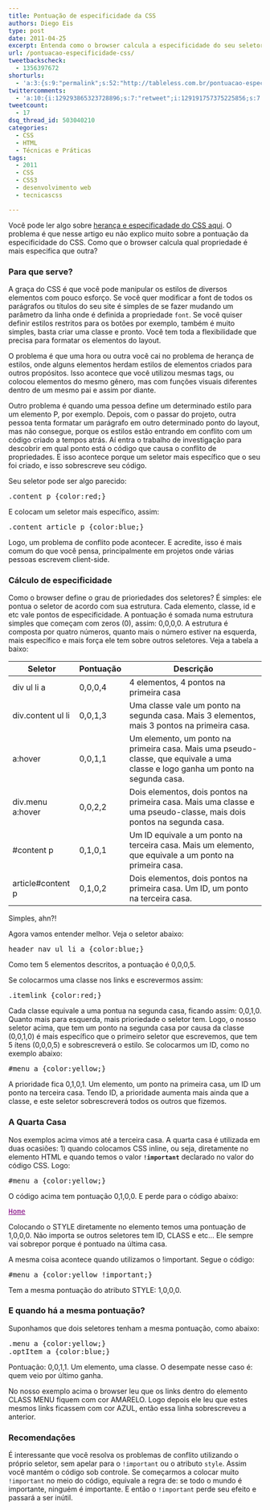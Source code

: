 ```yaml
---
title: Pontuação de especificidade da CSS
authors: Diego Eis
type: post
date: 2011-04-25
excerpt: Entenda como o browser calcula a especificidade do seu seletor e evite conflitos entre estilos.
url: /pontuacao-especificidade-css/
tweetbackscheck:
  - 1356397672
shorturls:
  - 'a:3:{s:9:"permalink";s:52:"http://tableless.com.br/pontuacao-especificidade-css";s:7:"tinyurl";s:26:"http://tinyurl.com/3ce4bcl";s:4:"isgd";s:19:"http://is.gd/yGYm4z";}'
twittercomments:
  - 'a:10:{i:129293865323728896;s:7:"retweet";i:129191757375225856;s:7:"retweet";i:129181835682004994;s:7:"retweet";i:129179365765423104;s:7:"retweet";i:129179030611173376;s:7:"retweet";i:151369580315545600;s:7:"retweet";i:151367903579607041;s:7:"retweet";i:158724569199415296;s:7:"retweet";i:169585953051131904;s:7:"retweet";i:182259699406737409;s:7:"retweet";}'
tweetcount:
  - 17
dsq_thread_id: 503040210
categories:
  - CSS
  - HTML
  - Técnicas e Práticas
tags:
  - 2011
  - CSS
  - CSS3
  - desenvolvimento web
  - tecnicascss

---
```

Você pode ler algo sobre [herança e especificadade do CSS aqui][1]. O problema é que nesse artigo eu não explico muito sobre a pontuação da especificidade do CSS. Como que o browser calcula qual propriedade é mais especifica que outra? 

### Para que serve?

A graça do CSS é que você pode manipular os estilos de diversos elementos com pouco esforço. Se você quer modificar a font de todos os parágrafos ou títulos do seu site é simples de se fazer mudando um parâmetro da linha onde é definida a propriedade `font`. Se você quiser definir estilos restritos para os botões por exemplo, também é muito simples, basta criar uma classe e pronto. Você tem toda a flexibilidade que precisa para formatar os elementos do layout.

O problema é que uma hora ou outra você cai no problema de herança de estilos, onde alguns elementos herdam estilos de elementos criados para outros propósitos. Isso acontece que você utilizou mesmas tags, ou colocou elementos do mesmo gênero, mas com funções visuais diferentes dentro de um mesmo pai e assim por diante.
  
Outro problema é quando uma pessoa define um determinado estilo para um elemento P, por exemplo. Depois, com o passar do projeto, outra pessoa tenta formatar um parágrafo em outro determinado ponto do layout, mas não consegue, porque os estilos estão entrando em conflito com um código criado a tempos atrás. Aí entra o trabalho de investigação para descobrir em qual ponto está o código que causa o conflito de propriedades. E isso acontece porque um seletor mais específico que o seu foi criado, e isso sobrescreve seu código.

Seu seletor pode ser algo parecido:

<pre lang="CSS" line="1">.content p {color:red;}
</pre>

E colocam um seletor mais específico, assim:

<pre lang="CSS" line="1">.content article p {color:blue;}
</pre>

Logo, um problema de conflito pode acontecer. E acredite, isso é mais comum do que você pensa, principalmente em projetos onde várias pessoas escrevem client-side.

### Cálculo de especificidade

Como o browser define o grau de prioriedades dos seletores? É simples: ele pontua o seletor de acordo com sua estrutura. Cada elemento, classe, id e etc vale pontos de especificidade. A pontuação é somada numa estrutura simples que começam com zeros (0), assim: 0,0,0,0. A estrutura é composta por quatro números, quanto mais o número estiver na esquerda, mais específico e mais força ele tem sobre outros seletores. Veja a tabela a baixo:

| Seletor           | Pontuação | Descrição                                                                                                                        |
| ----------------- | --------- | -------------------------------------------------------------------------------------------------------------------------------- |
| div ul li a       | 0,0,0,4   | 4 elementos, 4 pontos na primeira casa                                                                                           |
| div.content ul li | 0,0,1,3   | Uma classe vale um ponto na segunda casa. Mais 3 elementos, mais 3 pontos na primeira casa.                                      |
| a:hover           | 0,0,1,1   | Um elemento, um ponto na primeira casa. Mais uma pseudo-classe, que equivale a uma classe e logo ganha um ponto na segunda casa. |
| div.menu a:hover  | 0,0,2,2   | Dois elementos, dois pontos na primeira casa. Mais uma classe e uma pseudo-classe, mais dois pontos na segunda casa.             |
| #content p        | 0,1,0,1   | Um ID equivale a um ponto na terceira casa. Mais um elemento, que equivale a um ponto na primeira casa.                          |
| article#content p | 0,1,0,2   | Dois elementos, dois pontos na primeira casa. Um ID, um ponto na terceira casa.                                                  |

Simples, ahn?!

Agora vamos entender melhor. Veja o seletor abaixo:

<pre lang="CSS" line="1">header nav ul li a {color:blue;}
</pre>

Como tem 5 elementos descritos, a pontuação é 0,0,0,5.
  
Se colocarmos uma classe nos links e escrevermos assim:

<pre lang="CSS" line="1">.itemlink {color:red;}
</pre>

Cada classe equivale a uma pontua na segunda casa, ficando assim: 0,0,1,0. Quanto mais para esquerda, mais prioriedade o seletor tem. Logo, o nosso seletor acima, que tem um ponto na segunda casa por causa da classe (0,0,1,0) é mais específico que o primeiro seletor que escrevemos, que tem 5 ítens (0,0,0,5) e sobrescreverá o estilo. Se colocarmos um ID, como no exemplo abaixo:

<pre lang="CSS" line="1">#menu a {color:yellow;}
</pre>

A prioridade fica 0,1,0,1. Um elemento, um ponto na primeira casa, um ID um ponto na terceira casa. Tendo ID, a prioridade aumenta mais ainda que a classe, e este seletor sobrescreverá todos os outros que fizemos.

### A Quarta Casa

Nos exemplos acima vimos até a terceira casa. A quarta casa é utilizada em duas ocasiões: 1) quando colocamos CSS inline, ou seja, diretamente no elemento HTML e quando temos o valor **`!important`** declarado no valor do código CSS. Logo:

<pre lang="CSS" line="1">#menu a {color:yellow;}
</pre>

O código acima tem pontuação 0,1,0,0. E perde para o código abaixo:

<pre lang="HTML" line="1"><a href="#" style="color: purple">Home</a>
</pre>

Colocando o STYLE diretamente no elemento temos uma pontuação de 1,0,0,0. Não importa se outros seletores tem ID, CLASS e etc&#8230; Ele sempre vai sobrepor porque é pontuado na última casa.

A mesma coisa acontece quando utilizamos o !important. Segue o código:

<pre lang="CSS" line="1">#menu a {color:yellow !important;}
</pre>

Tem a mesma pontuação do atributo STYLE: 1,0,0,0.

### E quando há a mesma pontuação?

Suponhamos que dois seletores tenham a mesma pontuação, como abaixo:

<pre lang="CSS" line="1">.menu a {color:yellow;}
.optItem a {color:blue;}
</pre>

Pontuação: 0,0,1,1. Um elemento, uma classe. O desempate nesse caso é: quem veio por último ganha.
  
No nosso exemplo acima o browser leu que os links dentro do elemento CLASS MENU fiquem com cor AMARELO. Logo depois ele leu que estes mesmos links ficassem com cor AZUL, então essa linha sobrescreveu a anterior.

### Recomendações

É interessante que você resolva os problemas de conflito utilizando o próprio seletor, sem apelar para o `!important` ou o atributo `style`. Assim você mantém o código sob controle. Se começarmos a colocar muito `!important` no meio do código, equivale a regra de: se todo o mundo é importante, ninguém é importante. E então o `!important` perde seu efeito e passará a ser inútil.

 [1]: http://tableless.com.br/efeito-cascata-e-especificidade-do-css "Leia mais sobre especificadade e herança do CSS"
